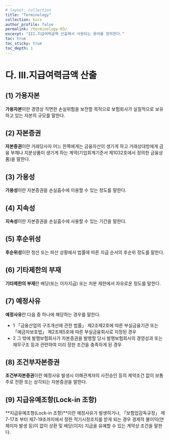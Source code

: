 ```yaml
---
# layout: collection
title: "Terminology"
collection: kics
author_profile: false
permalink: /terminology-03/
excerpt: "III.지급여력금액 산출에서 사용되는 용어를 정의한다."
toc: true
toc_sticky: true
toc_depth: 1
---
```


# 다. III.지급여력금액 산출
## (1) 가용자본
**가용자본**이란 경영상 직면한 손실위험을 보전할 목적으로 보험회사가 실질적으로 보유하고 있는 자본의 규모를 말한다.
## (2) 자본증권
**자본증권**이란 거래당사자 어느 한쪽에게는 금융자산이 생기게 하고 거래상대방에게 금융 부채나 지분상품이 생기게 하는 계약(기업회계기준서 제1032호에서 정의한 금융상품)을 말한다.
## (3) 가용성
**가용성**이란 자본증권을 손실흡수에 이용할 수 있는 정도를 말한다.
## (4) 지속성
**지속성**이란 자본증권을 손실흡수에 사용할 수 있는 기간을 말한다.
## (5) 후순위성
**후순위성**이란 청산 또는 파산 상황에서 법률에 따른 지급 순서의 후순위 정도를 말한다.
## (6) 기타제한의 부재
**기타제한의 부재**란 배당(또는 이자지급) 또는 처분 제한에서 자유로운 정도를 말한다.
## (7) 예정사유
**예정사유**란 다음 중 하나에 해당하는 경우를 말한다.
  * 1 「금융산업의 구조개선에 관한 법률」 제2조제2호에 따른 부실금융기관 또는 「예금자보호법」 제2조제5호에 따른 부실금융회사로 지정된 경우
  * 2 그 밖에 발행보험회사가 자본증권을 발행할 당시 발행보험회사의 경영성과 또는 재무구조 등과 관련하여 미리 정한 조건을 충족하게 된 경우
  
## (8) 조건부자본증권
**조건부자본증권**이란 예정사유 발생시 이해관계자의 사전승인 등의 제약조건 없이 보통주로 전환 또는 상각되는 자본증권을 말한다.
## (9) 지급유예조항(Lock-in 조항)
**지급유예조항(Lock-in 조항)**이란 예정사유가 발생하거나, 「보험업감독규정」 제7-17조 부터 제7-19조까지에서 정한 적기시정조치를 받게 되는 경우 경제적 불이익(연체이자 발생 등)이 없이 상환 및 배당(이자) 지급을 유예할 수 있는 계약상 조건을 말한다.
